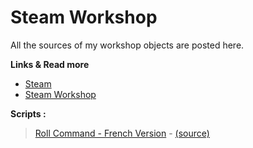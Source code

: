 # Steam Workshop

All the sources of my workshop objects are posted here.

**Links & Read more**

- [Steam](https://steamcommunity.com/)
- [Steam Workshop](https://steamcommunity.com/id/keketiger/myworkshopfiles/)

**Scripts :**

> [Roll Command - French Version](https://steamcommunity.com/sharedfiles/filedetails/?id=1251083430) - [(source)](https://github.com/keketiger/Steam/blob/master/Workshop/Roll%20Command%20-%20French%20Version/lua/darkrp_modules/command_roll/sv_roll.lua)
